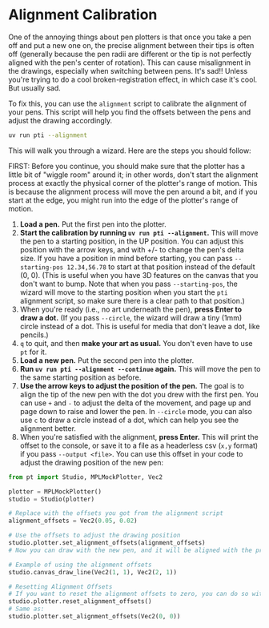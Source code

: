 # Alignment Calibration

One of the annoying things about pen plotters is that once you take a pen off and put a new one on, the precise alignment between their tips is often off (generally because the pen radii are different or the tip is not perfectly aligned with the pen's center of rotation). This can cause misalignment in the drawings, especially when switching between pens. It's sad!! Unless you're trying to do a cool broken-registration effect, in which case it's cool. But usually sad.

To fix this, you can use the `alignment` script to calibrate the alignment of your pens. This script will help you find the offsets between the pens and adjust the drawing accordingly.

```bash
uv run pti --alignment
```

This will walk you through a wizard. Here are the steps you should follow:

FIRST: Before you continue, you should make sure that the plotter has a little bit of "wiggle room" around it; in other words, don't start the alignment process at exactly the physical corner of the plotter's range of motion. This is because the alignment process will move the pen around a bit, and if you start at the edge, you might run into the edge of the plotter's range of motion.

1. **Load a pen.** Put the first pen into the plotter.
2. **Start the calibration by running `uv run pti --alignment`.** This will move the pen to a starting position, in the UP position. You can adjust this position with the arrow keys, and with +/- to change the pen's delta size. If you have a position in mind before starting, you can pass `--starting-pos 12.34,56.78` to start at that position instead of the default (0, 0). (This is useful when you have 3D features on the canvas that you don't want to bump. Note that when you pass `--starting-pos`, the wizard will move to the starting position when you start the `pti` alignment script, so make sure there is a clear path to that position.)
3. When you're ready (i.e., no art underneath the pen), **press Enter to draw a dot.** (If you pass `--circle`, the wizard will draw a tiny (1mm) circle instead of a dot. This is useful for media that don't leave a dot, like pencils.)
4. `q` to quit, and then **make your art as usual.** You don't even have to use `pt` for it.
5. **Load a new pen.** Put the second pen into the plotter.
6. **Run `uv run pti --alignment --continue` again.** This will move the pen to the same starting position as before.
7. **Use the arrow keys to adjust the position of the pen.** The goal is to align the tip of the new pen with the dot you drew with the first pen. You can use `+` and `-` to adjust the delta of the movement, and page up and page down to raise and lower the pen. In `--circle` mode, you can also use `c` to draw a circle instead of a dot, which can help you see the alignment better.
8. When you're satisfied with the alignment, **press Enter.** This will print the offset to the console, or save it to a file as a headerless csv (`x,y` format) if you pass `--output <file>`. You can use this offset in your code to adjust the drawing position of the new pen:

```python
from pt import Studio, MPLMockPlotter, Vec2

plotter = MPLMockPlotter()
studio = Studio(plotter)

# Replace with the offsets you got from the alignment script
alignment_offsets = Vec2(0.05, 0.02)

# Use the offsets to adjust the drawing position
studio.plotter.set_alignment_offsets(alignment_offsets)
# Now you can draw with the new pen, and it will be aligned with the previous pen.

# Example of using the alignment offsets
studio.canvas_draw_line(Vec2(1, 1), Vec2(2, 1))

# Resetting Alignment Offsets
# If you want to reset the alignment offsets to zero, you can do so with:
studio.plotter.reset_alignment_offsets()
# Same as:
studio.plotter.set_alignment_offsets(Vec2(0, 0))
```
